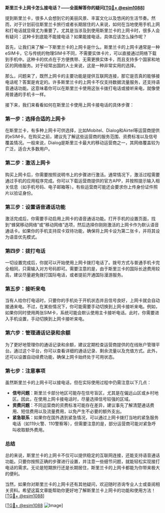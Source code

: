 **斯里兰卡上网卡怎么接电话？——全面解答你的疑问[[TG💪+ @esim1088](https://t.me/s/esim1088)]**

提到斯里兰卡，很多人会想到它的美丽风景、丰富文化以及悠闲的生活节奏。然而，对于计划前往斯里兰卡旅行或者长期居住的人来说，如何在当地使用手机上网和打电话就显得尤为重要了。尤其是当涉及到使用斯里兰卡的上网卡时，很多人会有疑问：这种卡到底能不能接电话？如果能接电话，具体应该怎么操作呢？

首先，让我们来了解一下斯里兰卡的上网卡是什么。斯里兰卡的上网卡通常是一种eSIM卡，它与传统的物理SIM卡不同，不需要实体卡片，可以直接通过网络下载到手机中。这种卡的优点在于方便携带、无需更换实体卡，而且支持多个国家和地区的网络服务。对于经常出国的人士来说，这是一种非常实用的选择。

那么，问题来了，既然上网卡的主要功能是提供互联网连接，那它是否真的能够接电话呢？答案是肯定的。许多斯里兰卡的上网卡不仅支持数据流量服务，还支持语音通话功能。这意味着你可以在斯里兰卡使用这张卡拨打电话或接听来电，就像使用普通的手机卡一样。

接下来，我们来看看如何在斯里兰卡使用上网卡接电话的具体步骤：

### **第一步：选择合适的上网卡**
在斯里兰卡，有多种上网卡可供选择，比如Mobitel、Dialog和Airtel等运营商提供的eSIM卡。在购买之前，建议先了解这些运营商的服务范围、资费标准以及信号覆盖情况。一般来说，Dialog是斯里兰卡最大的移动运营商之一，其网络覆盖较为广泛，适合大多数用户。

### **第二步：激活上网卡**
购买上网卡后，你需要按照说明书上的步骤进行激活。通常情况下，激活过程需要通过手机的应用程序完成。你可以下载运营商提供的官方APP，并按照提示输入相关信息（如手机号码、电子邮箱等）。有些运营商可能还会要求你上传身份证件照片以验证身份。

### **第三步：设置语音通话功能**
激活完成后，你需要手动启用上网卡的语音通话功能。打开手机的设置页面，找到“蜂窝移动网络”或“移动网络”选项，然后选择你刚刚激活的上网卡作为默认语音通话卡。如果你的手机支持双卡双待功能，确保将上网卡设为第二张卡，并将其设为语音优先模式。

### **第四步：拨打电话**
一切设置完成后，你就可以开始使用上网卡拨打电话了。拨号方式与普通手机卡完全相同，只需输入对方号码即可。需要注意的是，由于斯里兰卡的国际长途费用较高，建议尽量避免拨打国际电话，或者提前开通国际漫游服务。

### **第五步：接听来电**
当有人给你打电话时，只要你的手机处于开机状态并且信号良好，上网卡就会自动接通来电。不过，在某些情况下，你可能需要手动切换到上网卡接听来电。例如，如果你同时使用两张SIM卡，系统可能会默认使用主卡接听电话。此时，你需要进入手机设置，手动切换到上网卡接听来电。

### **第六步：管理通话记录和余额**
为了更好地管理你的通话记录和余额，建议定期检查运营商提供的在线账户管理平台。通过这个平台，你可以查看详细的通话记录、剩余流量以及充值方式。此外，还可以设置自动续费功能，确保上网卡始终处于可用状态。

### **第七步：注意事项**
虽然斯里兰卡的上网卡可以接电话，但在实际使用过程中仍需注意以下几点：
- **信号问题**：斯里兰卡部分地区可能存在信号盲区，尤其是在偏远山区或乡村地区。因此，在使用上网卡接电话时，尽量选择信号较强的区域。
- **资费问题**：不同运营商的资费标准可能存在差异，建议事先了解清楚通话费用、短信费用以及流量费用，以免产生不必要的额外支出。
- **紧急联系**：如果你在国外遇到紧急情况，可以通过上网卡拨打当地的紧急服务电话（如119火警、110警察等），但需要注意的是，部分运营商可能对紧急呼叫收取额外费用。

### **总结**
总的来说，斯里兰卡的上网卡不仅可以提供稳定的互联网连接，还能支持语音通话功能。只要你按照正确的步骤进行设置，并注意一些细节问题，就能轻松实现接打电话的需求。无论是短期旅行还是长期居住，斯里兰卡的上网卡都能为你带来极大的便利。

当然，如果你对斯里兰卡的上网卡还有其他疑问，欢迎随时咨询专业人士或查阅相关资料。希望这篇文章能帮助你更好地了解斯里兰卡上网卡的功能和使用方法！[[TG💪+ @esim1088](https://t.me/s/esim1088)]

[[TG💪+ @esim1088](https://t.me/s/esim1088) ![Image](https://i.postimg.cc/4NQfJmqS/Snipaste-2025-05-13-00-14-12.png)]